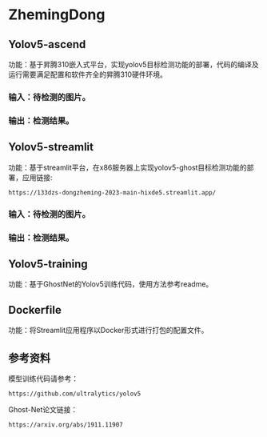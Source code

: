 # ZhemingDong

## Yolov5-ascend
功能：基于昇腾310嵌入式平台，实现yolov5目标检测功能的部署，代码的编译及运行需要满足配置和软件齐全的昇腾310硬件环境。

### 输入：待检测的图片。    
### 输出：检测结果。    

## Yolov5-streamlit
功能：基于streamlit平台，在x86服务器上实现yolov5-ghost目标检测功能的部署，应用链接: 

```
https://133dzs-dongzheming-2023-main-hixde5.streamlit.app/
```

### 输入：待检测的图片。    
### 输出：检测结果。

## Yolov5-training
功能：基于GhostNet的Yolov5训练代码，使用方法参考readme。

## Dockerfile
功能：将Streamlit应用程序以Docker形式进行打包的配置文件。

## 参考资料
模型训练代码请参考：

```
https://github.com/ultralytics/yolov5
```

Ghost-Net论文链接：

```
https://arxiv.org/abs/1911.11907
```
